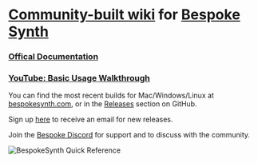# [Community-built wiki](https://github.com/BespokeSynth/BespokeSynthDocs/wiki) for [Bespoke Synth](https://www.bespokesynth.com/)

### [Offical Documentation](https://www.bespokesynth.com/docs)

### [YouTube: Basic Usage Walkthrough](https://www.youtube.com/watch?v=SYBc8X2IxqM)

You can find the most recent builds for Mac/Windows/Linux at [bespokesynth.com](https://www.bespokesynth.com), or in the [Releases](https://github.com/BespokeSynth/BespokeSynth/releases) section on GitHub.

Sign up [here](http://bespokesynth.substack.com) to receive an email for new releases.

Join the [Bespoke Discord](https://discord.gg/YdTMkvvpZZ) for support and to discuss with the community.

![BespokeSynth Quick Reference](https://github.com/BespokeSynth/BespokeSynthDocs/blob/main/images/bespoke_quick_reference.png)
